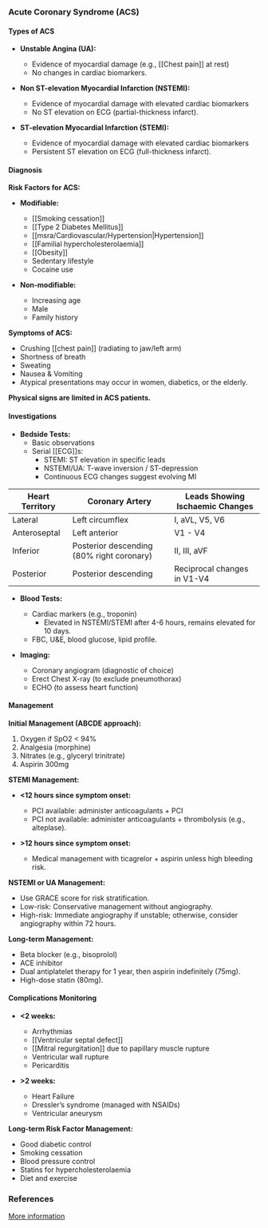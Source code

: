 ### Acute Coronary Syndrome (ACS)

#### Types of ACS
- **Unstable Angina (UA):**
  - Evidence of myocardial damage (e.g., [[Chest pain]] at rest)
  - No changes in cardiac biomarkers.
  
- **Non ST-elevation Myocardial Infarction (NSTEMI):**
  - Evidence of myocardial damage with elevated cardiac biomarkers
  - No ST elevation on ECG (partial-thickness infarct).

- **ST-elevation Myocardial Infarction (STEMI):**
  - Evidence of myocardial damage with elevated cardiac biomarkers
  - Persistent ST elevation on ECG (full-thickness infarct).

#### Diagnosis

**Risk Factors for ACS:**

- **Modifiable:**
  - [[Smoking cessation]]
  - [[Type 2 Diabetes Mellitus]]
  - [[msra/Cardiovascular/Hypertension|Hypertension]]
  - [[Familial hypercholesterolaemia]]
  - [[Obesity]]
  - Sedentary lifestyle
  - Cocaine use

- **Non-modifiable:**
  - Increasing age
  - Male
  - Family history

**Symptoms of ACS:**
- Crushing [[chest pain]] (radiating to jaw/left arm)
- Shortness of breath
- Sweating
- Nausea & Vomiting
- Atypical presentations may occur in women, diabetics, or the elderly.

**Physical signs are limited in ACS patients.**

#### Investigations

- **Bedside Tests:**
  - Basic observations
  - Serial [[ECG]]s:
    - STEMI: ST elevation in specific leads
    - NSTEMI/UA: T-wave inversion / ST-depression
    - Continuous ECG changes suggest evolving MI

| Heart Territory | Coronary Artery | Leads Showing Ischaemic Changes |
|------------------|------------------|----------------------------------|
| Lateral          | Left circumflex   | I, aVL, V5, V6                  |
| Anteroseptal     | Left anterior      | V1 - V4                          |
| Inferior         | Posterior descending (80% right coronary) | II, III, aVF |
| Posterior        | Posterior descending | Reciprocal changes in V1-V4    |

- **Blood Tests:**
  - Cardiac markers (e.g., troponin)
    - Elevated in NSTEMI/STEMI after 4-6 hours, remains elevated for 10 days.
  - FBC, U&E, blood glucose, lipid profile.
  
- **Imaging:**
  - Coronary angiogram (diagnostic of choice)
  - Erect Chest X-ray (to exclude pneumothorax)
  - ECHO (to assess heart function)

#### Management

**Initial Management (ABCDE approach):**
1. Oxygen if SpO2 < 94%
2. Analgesia (morphine)
3. Nitrates (e.g., glyceryl trinitrate)
4. Aspirin 300mg

**STEMI Management:**
- **<12 hours since symptom onset:**
  - PCI available: administer anticoagulants + PCI
  - PCI not available: administer anticoagulants + thrombolysis (e.g., alteplase).

- **>12 hours since symptom onset:**
  - Medical management with ticagrelor + aspirin unless high bleeding risk.

**NSTEMI or UA Management:**
- Use GRACE score for risk stratification.
- Low-risk: Conservative management without angiography.
- High-risk: Immediate angiography if unstable; otherwise, consider angiography within 72 hours.

**Long-term Management:**
- Beta blocker (e.g., bisoprolol)
- ACE inhibitor
- Dual antiplatelet therapy for 1 year, then aspirin indefinitely (75mg).
- High-dose statin (80mg).

#### Complications Monitoring
- **<2 weeks:**
  - Arrhythmias
  - [[Ventricular septal defect]]
  - [[Mitral regurgitation]] due to papillary muscle rupture
  - Ventricular wall rupture
  - Pericarditis

- **>2 weeks:**
  - Heart Failure
  - Dressler’s syndrome (managed with NSAIDs)
  - Ventricular aneurysm

**Long-term Risk Factor Management:**
- Good diabetic control
- Smoking cessation
- Blood pressure control
- Statins for hypercholesterolaemia
- Diet and exercise

### References
[More information](https://www.nice.org.uk/guidance/ng185/resources/visual-summary-unstable-angina-nstemi-pdf-8900622109)
